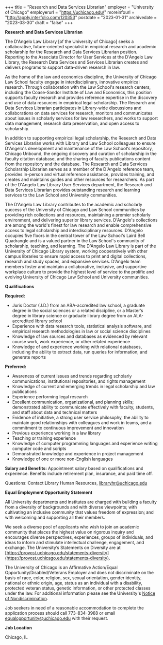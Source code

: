 +++
title = "Research and Data Services Librarian"
employer = "University of Chicago"
employerurl = "https://uchicago.edu/"
moreinfourl = "http://apply.interfolio.com/120353"
postdate = "2023-01-31"
archivedate = "2023-03-30"
draft = "false"
+++

**Research and Data Services Librarian**

The D'Angelo Law Library [of the University of Chicago] seeks a collaborative, future-oriented specialist in empirical research and academic scholarship for the Research and Data Services Librarian position. Reporting to the Associate Director for User Services at the D'Angelo Law Library, the Research Data Services and Services Librarian creates and delivers programs to support data-driven research in law.

As the home of the law and economics discipline, the University of Chicago Law School faculty engage in interdisciplinary, innovative empirical research. Through collaboration with the Law School's research centers, including the Coase-Sandor Institute of Law and Economics, this position supports faculty research and provides reference expertise in the discovery and use of data resources in empirical legal scholarship. The Research and Data Services Librarian participates in Library-wide discussions and collaborations on data services for research, monitors and communicates about issues in scholarly services for law researchers, and works to support data management, research data preservation, and open access to scholarship.

In addition to supporting empirical legal scholarship, the Research and Data Services Librarian works with Library and Law School colleagues to ensure D'Angelo's development and maintenance of the Law School's repository, Chicago Unbound, the ongoing discovery and curation of scholarship in the faculty citation database, and the sharing of faculty publications content from the repository and the database. The Research and Data Services Scholarship Librarian serves as a member of the D'Angelo reference team, provides in-person and virtual reference assistance, provides training, and creates and maintains guides and other resources for researchers. As part of the D'Angelo Law Library User Services department, the Research and Data Services Librarian provides outstanding research and learning services to the Law School and University communities.

The D'Angelo Law Library contributes to the academic and scholarly success of the University of Chicago and Law School communities by providing rich collections and resources, maintaining a premier scholarly environment, and delivering superior library services. D'Angelo's collections are among the world's finest for law research and enable comprehensive access to legal scholarship and interdisciplinary resources. D'Angelo occupies five floors in the central tower of the Law School's Laird Bell Quadrangle and is a valued partner in the Law School's community of scholarship, teaching, and learning. The D'Angelo Law Library is part of the University of Chicago Library system, working cooperatively with other campus libraries to ensure rapid access to print and digital collections, research and study spaces, and expansive services. D'Angelo team members foster and maintain a collaborative, inclusive, and supportive workplace culture to provide the highest level of service to the prolific and evolving University of Chicago Law School and University communities.

**Qualifications**

**Required:**

- Juris Doctor (J.D.) from an ABA-accredited law school, a graduate degree in the social sciences or a related discipline, or a Master’s degree in library science or graduate library degree from an ALA-accredited library school
- Experience with data research tools, statistical analysis software, and empirical research methodologies in law or social science disciplines
- Knowledge of law sources and databases as evidenced by relevant course work, work experience, or other related experience
- Knowledge of and experience working with relational databases, including the ability to extract data, run queries for information, and generate reports

**Preferred:**

- Awareness of current issues and trends regarding scholarly communications, institutional repositories, and rights management
- Knowledge of current and emerging trends in legal scholarship and law publications
- Experience performing legal research
- Excellent communication, organizational, and planning skills; demonstrated ability to communicate effectively with faculty, students, and staff about data and technical matters
- Evidence of initiative, a strong user service philosophy, the ability to maintain good relationships with colleagues and work in teams, and a commitment to continuous improvement and innovation 
- Previous experience working in a law library
- Teaching or training experience
- Knowledge of computer programming languages and experience writing computer code and scripts
- Demonstrated knowledge and experience in project management
- Knowledge of one or more non-English languages

**Salary and Benefits:** Appointment salary based on qualifications and experience. Benefits include retirement plan, insurance, and paid time off.

Questions: Contact Library Human Resources, libraryhr@uchicago.edu

**Equal Employment Opportunity Statement**

All University departments and institutes are charged with building a faculty from a diversity of backgrounds and with diverse viewpoints; with cultivating an inclusive community that values freedom of expression; and with welcoming and supporting all their members.

We seek a diverse pool of applicants who wish to join an academic community that places the highest value on rigorous inquiry and encourages diverse perspectives, experiences, groups of individuals, and ideas to inform and stimulate intellectual challenge, engagement, and exchange. The University’s Statements on Diversity are at [https://provost.uchicago.edu/statements-diversity](https://provost.uchicago.edu/statements-diversity).

The University of Chicago is an Affirmative Action/Equal Opportunity/Disabled/Veterans Employer and does not discriminate on the basis of race, color, religion, sex, sexual orientation, gender identity, national or ethnic origin, age, status as an individual with a disability, protected veteran status, genetic information, or other protected classes under the law. For additional information please see the University's [Notice of Nondiscrimination](https://www.uchicago.edu/about/non_discrimination_statement/).

Job seekers in need of a reasonable accommodation to complete the application process should call 773-834-3988 or email equalopportunity@uchicago.edu with their request.

**Job Location**

Chicago, IL
